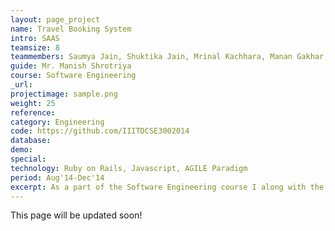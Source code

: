 ```yaml
---
layout: page_project
name: Travel Booking System
intro: SAAS
teamsize: 8
teammembers: Saumya Jain, Shuktika Jain, Mrinal Kachhara, Manan Gakhar, Mansi Verma, Akanksha, Danish Goel
guide: Mr. Manish Shrotriya
course: Software Engineering
_url: 
projectimage: sample.png
weight: 25
reference: 
category: Engineering
code: https://github.com/IIITDCSE3002014
database:
demo:
special:
technology: Ruby on Rails, Javascript, AGILE Paradigm
period: Aug'14-Dec'14
excerpt: As a part of the Software Engineering course I along with the team made a SAAS web application using ruby on rails framework. The Web Application consisted of a system to allow a Travel Agent to effectively run his business by adding and using a set of applets that the service provides.
---
```

This page will be updated soon!